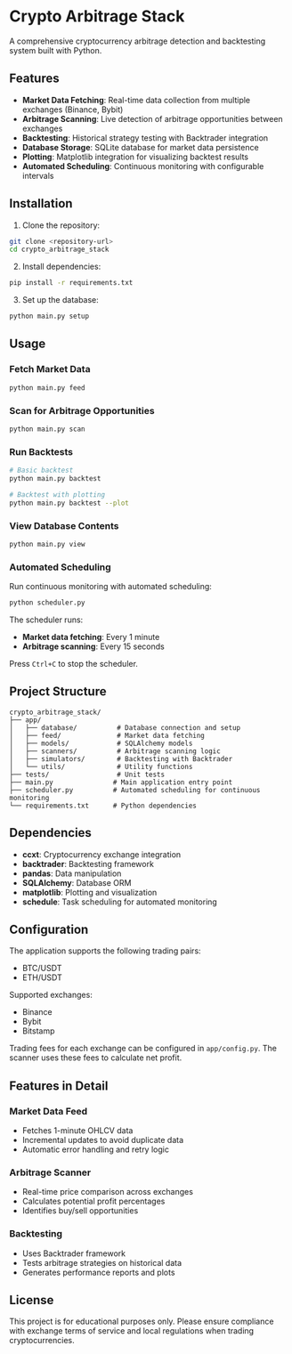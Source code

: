 # Crypto Arbitrage Stack

A comprehensive cryptocurrency arbitrage detection and backtesting system built with Python.

## Features

- **Market Data Fetching**: Real-time data collection from multiple exchanges (Binance, Bybit)
- **Arbitrage Scanning**: Live detection of arbitrage opportunities between exchanges
- **Backtesting**: Historical strategy testing with Backtrader integration
- **Database Storage**: SQLite database for market data persistence
- **Plotting**: Matplotlib integration for visualizing backtest results
- **Automated Scheduling**: Continuous monitoring with configurable intervals

## Installation

1. Clone the repository:
```bash
git clone <repository-url>
cd crypto_arbitrage_stack
```

2. Install dependencies:
```bash
pip install -r requirements.txt
```

3. Set up the database:
```bash
python main.py setup
```

## Usage

### Fetch Market Data
```bash
python main.py feed
```

### Scan for Arbitrage Opportunities
```bash
python main.py scan
```

### Run Backtests
```bash
# Basic backtest
python main.py backtest

# Backtest with plotting
python main.py backtest --plot
```

### View Database Contents
```bash
python main.py view
```

### Automated Scheduling
Run continuous monitoring with automated scheduling:
```bash
python scheduler.py
```

The scheduler runs:
- **Market data fetching**: Every 1 minute
- **Arbitrage scanning**: Every 15 seconds

Press `Ctrl+C` to stop the scheduler.

## Project Structure

```
crypto_arbitrage_stack/
├── app/
│   ├── database/          # Database connection and setup
│   ├── feed/              # Market data fetching
│   ├── models/            # SQLAlchemy models
│   ├── scanners/          # Arbitrage scanning logic
│   ├── simulators/        # Backtesting with Backtrader
│   └── utils/             # Utility functions
├── tests/                 # Unit tests
├── main.py               # Main application entry point
├── scheduler.py          # Automated scheduling for continuous monitoring
└── requirements.txt      # Python dependencies
```

## Dependencies

- **ccxt**: Cryptocurrency exchange integration
- **backtrader**: Backtesting framework
- **pandas**: Data manipulation
- **SQLAlchemy**: Database ORM
- **matplotlib**: Plotting and visualization
- **schedule**: Task scheduling for automated monitoring

## Configuration

The application supports the following trading pairs:
- BTC/USDT
- ETH/USDT

Supported exchanges:
- Binance
- Bybit
- Bitstamp

Trading fees for each exchange can be configured in `app/config.py`. The scanner uses these fees to calculate net profit.

## Features in Detail

### Market Data Feed
- Fetches 1-minute OHLCV data
- Incremental updates to avoid duplicate data
- Automatic error handling and retry logic

### Arbitrage Scanner
- Real-time price comparison across exchanges
- Calculates potential profit percentages
- Identifies buy/sell opportunities

### Backtesting
- Uses Backtrader framework
- Tests arbitrage strategies on historical data
- Generates performance reports and plots

## License

This project is for educational purposes only. Please ensure compliance with exchange terms of service and local regulations when trading cryptocurrencies.
